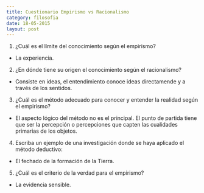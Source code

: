 ```yaml
---
title: Cuestionario Empirismo vs Racionalismo
category: filosofia
date: 18-05-2015
layout: post
---
```


1. ¿Cuál es el límite del conocimiento según el empirismo?

- La experiencia.

2. ¿En dónde tiene su origen el conocimiento según el racionalismo?

- Consiste en ideas, el entendimiento conoce ideas directamende y a través de los sentidos.

3. ¿Cuál es el método adecuado para conocer y entender la realidad según el empirismo?

- El aspecto lógico del método no es el principal. El punto de partida tiene que ser la percepción o percepciones que capten las cualidades primarias de los objetos.

4. Escriba un ejemplo de una investigación donde se haya aplicado el método deductivo:

- El fechado de la formación de la Tierra.

5. ¿Cuál es el criterio de la verdad para el empirismo?

- La evidencia sensible.
